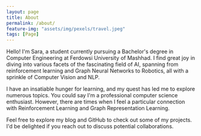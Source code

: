 ```yaml
---
layout: page
title: About
permalink: /about/
feature-img: "assets/img/pexels/travel.jpeg"
tags: [Page]
---
```


Hello! I'm Sara, a student currently pursuing a Bachelor's degree in Computer Engineering at Ferdowsi University of Mashhad. I find great joy in diving into various facets of the fascinating field of AI, spanning from reinforcement learning and Graph Neural Networks to Robotics, all with a sprinkle of Computer Vision and NLP.

I have an insatiable hunger for learning, and my quest has led me to explore numerous topics. You could say I'm a professional computer science enthusiast. However, there are times when I feel a particular connection with Reinforcement Learning and Graph Representation Learning.

Feel free to explore my blog and GitHub to check out some of my projects. I'd be delighted if you reach out to discuss potential collaborations.
